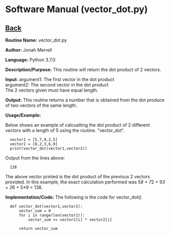 # Software Manual (vector_dot.py)

## [Back](../softwaremanual)

**Routine Name:**           vector_dot.py

**Author:** Jonah Merrell

**Language:** Python 3.7.0

**Description/Purpose:** This routine will return the dot product of 2 vectors. 

**Input:** argument1: The first vector in the dot product<br>
		   argument2: The second vector in the dot product<br>
		   The 2 vectors given must have equal length.
		   
**Output:** This routine returns a number that is obtained from the dot produce of two vectors of the same length. 

**Usage/Example:**

Below shows an example of calcualting the dot product of 2 different vectors with a length of 5 using the routine.
 "vector_dot". 

      vector1 = [5,7,9,2,5]
      vector2 = [8,2,3,6,9]
      print(vector_dot(vector1,vector2))

Output from the lines above:

      138

The above vector printed is the dot product of the previous 2 vectors provided. In this example, the exact 
calculation performed was 5*8 + 7*2 + 9*3 + 2*6 + 5*9 = 138.


**Implementation/Code:** The following is the code for vector_dot()


      def vector_dot(vector1,vector2):
          vector_sum = 0
          for i in range(len(vector1)):
              vector_sum += vector1[i] * vector2[i]
      
          return vector_sum
